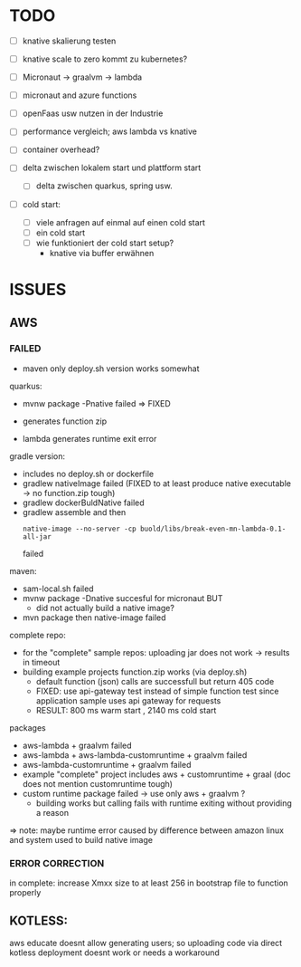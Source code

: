 # TODO

- [ ] knative skalierung testen
- [ ] knative scale to zero kommt zu kubernetes?
  
- [ ] Micronaut -> graalvm -> lambda
- [ ] micronaut and azure functions

- [ ] openFaas usw nutzen in der Industrie 

- [ ] performance vergleich; aws lambda vs knative 
- [ ] container overhead?
- [ ] delta zwischen lokalem start und plattform start
  - [ ] delta zwischen quarkus, spring usw.

- [ ] cold start:
  - [ ] viele anfragen auf einmal auf einen cold start
  - [ ] ein cold start
  - [ ] wie funktioniert der cold start setup?
      - knative via buffer erwähnen




# ISSUES

## AWS
### FAILED
- maven only deploy.sh version works somewhat

quarkus:
- mvnw package -Pnative failed => FIXED

- generates function zip

- lambda generates runtime exit error

  

gradle version:
- includes no deploy.sh or dockerfile
- gradlew nativeImage failed (FIXED to at least produce native executable -> no function.zip tough)
- gradlew dockerBuldNative failed
- gradlew assemble and then 
    ``` 
    native-image --no-server -cp buold/libs/break-even-mn-lambda-0.1-all-jar 
    ```
    failed


maven:
- sam-local.sh failed
- mvnw package -Dnative succesful for micronaut BUT
  - did not actually build a native image?
- mvn package then native-image failed

complete repo:
- for the "complete" sample repos: uploading jar does not work -> results in timeout 
- building example projects function.zip works (via deploy.sh)
  - default function (json) calls are successfull but return 405 code 
  - FIXED: use api-gateway test instead of simple function test since application sample uses api gateway for requests
  - RESULT: 800 ms warm start , 2140 ms cold start

packages
- aws-lambda + graalvm failed
- aws-lambda + aws-lambda-customruntime + graalvm failed
- aws-lambda-customruntime + graalvm failed
- example "complete" project includes aws + customruntime + graal (doc does not mention customruntime tough)
- custom runtime package failed -> use only aws + graalvm ?
  - building works but calling fails with runtime exiting without providing a reason

=> note:
    maybe runtime error caused by difference between amazon linux and system used to build native image

### ERROR CORRECTION
in complete:
increase Xmxx size to at least 256 in bootstrap file to function properly


## KOTLESS:

aws educate doesnt allow generating users; so uploading code via direct kotless deployment doesnt work or needs a workaround